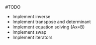 #TODO

- Implement inverse
- Implement transpose and determinant
- Implement equation solving (Ax=B)
- Implement swap
- Implement iterators
